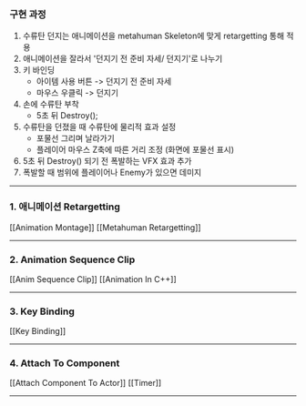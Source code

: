 ### 구현 과정
1. 수류탄 던지는 애니메이션을 metahuman Skeleton에 맞게 retargetting 통해 적용
2. 애니메이션을 잘라서 '던지기 전 준비 자세/ 던지기'로 나누기
3. 키 바인딩 
	- 아이템 사용 버튼 -> 던지기 전 준비 자세
	- 마우스 우클릭 -> 던지기
4. 손에 수류탄 부착
	- 5초 뒤 Destroy();
5. 수류탄을 던졌을 때 수류탄에 물리적 효과 설정
	- 포물선 그리며 날라가기
	- 플레이어 마우스 Z축에 따른 거리 조정 (화면에 포물선 표시)
6. 5초 뒤 Destroy() 되기 전 폭발하는 VFX 효과 추가
7. 폭발할 때 범위에 플레이어나 Enemy가 있으면 데미지 

---
### 1. 애니메이션 Retargetting
[[Animation Montage]] [[Metahuman Retargetting]]

---

### 2. Animation Sequence Clip
[[Anim Sequence Clip]] [[Animation In C++]]

---

### 3. Key Binding
[[Key Binding]]

---

### 4. Attach To Component
[[Attach Component To Actor]] [[Timer]]

---

